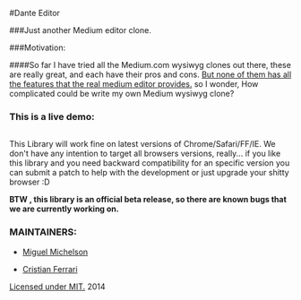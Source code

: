 #Dante Editor

###Just another Medium editor clone.

###Motivation:

####So far I have tried all the Medium.com wysiwyg clones out there, these are really great, and each have their pros and cons. [But none of them has all the features that the real medium editor provides.](http://howtox.com/medium-editor-clones-in-js/)
so I wonder, How complicated could be write my own Medium wysiwyg clone?

### This is a live demo:

<img src="http://i.imgur.com/0erQFLu.gif" alt="">

This Library will work fine on latest versions of Chrome/Safari/FF/IE.
We don't have any intention to target all browsers versions, really... if you like this library and you need backward compatibility for an specific version you can submit a patch to help with the development or just upgrade your shitty browser :D

**BTW , this library is an official beta release, so there are known bugs that we are currently working on.**

### MAINTAINERS:

+ <a href="#" data-type="user" data-href="/api/miguel.json" data-id="1" class="markup--user markup--p-user"> Miguel Michelson </a>

+ <a href="#" data-type="user" data-href="/api/cristian.json" data-id="1" class="markup--user markup--p-user"> Cristian Ferrari </a>

[Licensed under MIT.](./license.md) 2014